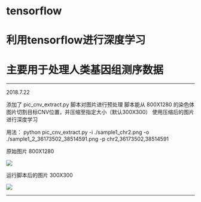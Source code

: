 # tensorflow

# 利用tensorflow进行深度学习
# 主要用于处理人类基因组测序数据

---------------------------------------------------------------------------------------------------------
2018.7.22

添加了 pic\_cnv\_extract.py
脚本对图片进行预处理
脚本能从 800X1280 的染色体图片切割目标CNV位置，并压缩至指定大小（默认300X300）
使用压缩后的图片进行深度学习

用法：
python pic\_cnv\_extract.py -i ./sample1\_chr2.png -o ./sample1\_2\_36173502\_38514591.png -p chr2,36173502,38514591

原始图片 800X1280

![](https://i.imgur.com/UvuE0LF.png)

运行脚本后的图片 300X300

![](https://i.imgur.com/WX5dJOM.png)

---------------------------------------------------------------------------------------------------------

